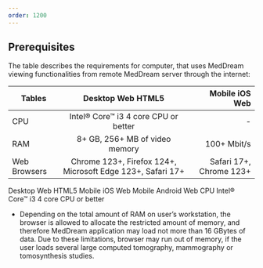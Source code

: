 ```yaml
---
order: 1200
---
```


## Prerequisites


The table describes the requirements for computer, that uses MedDream viewing functionalities from remote MedDream server through the internet:


| Tables   |    Desktop Web HTML5  | Mobile iOS Web |
|----------|:-------------:|------:|
| CPU|  Intel® Core™ i3 4 core CPU or better | - |
| RAM |    8+ GB, 256+ MB of video memory  |   100+ Mbit/s|
| Web Browsers| Chrome 123+, Firefox 124+, Microsoft Edge 123+, Safari 17+ |    Safari 17+, Chrome 123+ |



Desktop Web HTML5	Mobile iOS Web	Mobile Android Web
CPU	
Intel® Core™ i3 4 core CPU or better




* Depending on the total amount of RAM on user’s workstation, the browser is allowed to allocate the restricted amount of memory, and therefore MedDream application may load not more than 16 GBytes of data. Due to these limitations, browser may run out of memory, if the user loads several large computed tomography, mammography or tomosynthesis studies.